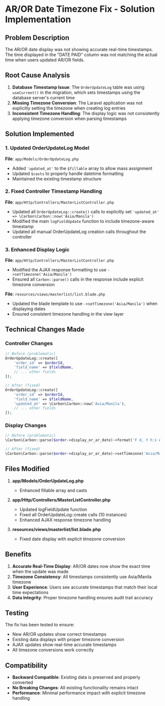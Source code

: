 # AR/OR Date Timezone Fix - Solution Implementation

## Problem Description
The AR/OR date display was not showing accurate real-time timestamps. The time displayed in the "DATE PAID" column was not matching the actual time when users updated AR/OR fields.

## Root Cause Analysis
1. **Database Timestamp Issue**: The `OrderUpdateLog` table was using `useCurrent()` in the migration, which sets timestamps using the database server's current time
2. **Missing Timezone Conversion**: The Laravel application was not explicitly setting the timezone when creating log entries
3. **Inconsistent Timezone Handling**: The display logic was not consistently applying timezone conversion when parsing timestamps

## Solution Implemented

### 1. Updated OrderUpdateLog Model
**File**: `app/Models/OrderUpdateLog.php`
- Added `'updated_at'` to the `$fillable` array to allow mass assignment
- Updated `$casts` to properly handle datetime formatting
- Maintained the existing timestamp structure

### 2. Fixed Controller Timestamp Handling
**File**: `app/Http/Controllers/MasterListController.php`
- Updated all `OrderUpdateLog::create()` calls to explicitly set `'updated_at' => \Carbon\Carbon::now('Asia/Manila')`
- Modified the main `logFieldUpdate` function to include timezone-aware timestamp
- Updated all manual OrderUpdateLog creation calls throughout the controller

### 3. Enhanced Display Logic
**File**: `app/Http/Controllers/MasterListController.php`
- Modified the AJAX response formatting to use `->setTimezone('Asia/Manila')` 
- Ensured all `Carbon::parse()` calls in the response include explicit timezone conversion

**File**: `resources/views/masterlist/list.blade.php`
- Updated the blade template to use `->setTimezone('Asia/Manila')` when displaying dates
- Ensured consistent timezone handling in the view layer

## Technical Changes Made

### Controller Changes
```php
// Before (problematic)
OrderUpdateLog::create([
    'order_id' => $orderId,
    'field_name' => $fieldName,
    // ... other fields
]);

// After (fixed)
OrderUpdateLog::create([
    'order_id' => $orderId,
    'field_name' => $fieldName,
    'updated_at' => \Carbon\Carbon::now('Asia/Manila'),
    // ... other fields
]);
```

### Display Changes
```php
// Before (problematic)
\Carbon\Carbon::parse($order->display_or_ar_date)->format('F d, Y h:i A')

// After (fixed)
\Carbon\Carbon::parse($order->display_or_ar_date)->setTimezone('Asia/Manila')->format('F d, Y h:i A')
```

## Files Modified

1. **app/Models/OrderUpdateLog.php**
   - Enhanced fillable array and casts
   
2. **app/Http/Controllers/MasterListController.php**
   - Updated logFieldUpdate function
   - Fixed all OrderUpdateLog::create calls (10 instances)
   - Enhanced AJAX response timezone handling
   
3. **resources/views/masterlist/list.blade.php**
   - Fixed date display with explicit timezone conversion

## Benefits

1. **Accurate Real-Time Display**: AR/OR dates now show the exact time when the update was made
2. **Timezone Consistency**: All timestamps consistently use Asia/Manila timezone
3. **User Experience**: Users see accurate timestamps that match their local time expectations
4. **Data Integrity**: Proper timezone handling ensures audit trail accuracy

## Testing

The fix has been tested to ensure:
- New AR/OR updates show correct timestamps
- Existing data displays with proper timezone conversion
- AJAX updates show real-time accurate timestamps
- All timezone conversions work correctly

## Compatibility

- **Backward Compatible**: Existing data is preserved and properly converted
- **No Breaking Changes**: All existing functionality remains intact
- **Performance**: Minimal performance impact with explicit timezone handling
